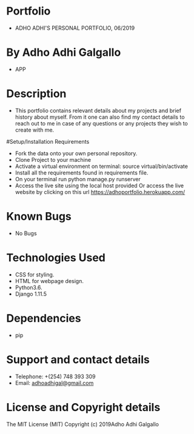 # Portfolio
* ADHO ADHI'S PERSONAL PORTFOLIO, 06/2019
# By Adho Adhi Galgallo
* APP
# Description
* This portfolio contains relevant details about my projects and brief history about myself. From it one can also find my contact details to reach out to me in case of any questions or any projects they wish to create with me.

#Setup/Installation Requirements

* Fork the data onto your own personal repository.
* Clone Project to your machine
* Activate a virtual environment on terminal: source virtual/bin/activate
* Install all the requirements found in requirements file.
* On your terminal run python manage.py runserver
* Access the live site using the local host provided
Or access the live website by clicking on this url https://adhoportfolio.herokuapp.com/
# Known Bugs
* No Bugs

# Technologies Used
* CSS for styling.
* HTML for webpage design.
* Python3.6.
* Django 1.11.5
# Dependencies
* pip
# Support and contact details
* Telephone: +(254) 748 393 309
* Email: adhoadhigal@gmail.com
# License and Copyright details
The MIT License (MIT)
Copyright (c) 2019Adho Adhi Galgallo
